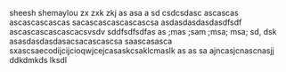 sheesh
shemaylou
zx zxk zkj  as asa a
sd
csdcsdasc
ascascas
ascascascascas
sacascascascascascsa
asdasdasdasdasdfsdf
ascascascascascacsvsdv
sddfsdfsdfas as ;mas ;sam ;msa; msa;  sd, dsk 
asasdasdasdasacsacascascsa
saascasasca
sxascsaecodijcijcioqwjcejcasaskcsaklcmaslk as as sa
ajncasjcnascnasjj
ddkdmkds lksdl
